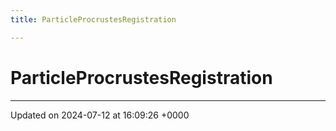 ```yaml
---
title: ParticleProcrustesRegistration

---
```


# ParticleProcrustesRegistration





-------------------------------

Updated on 2024-07-12 at 16:09:26 +0000
